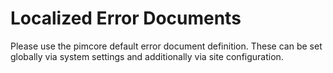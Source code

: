 # Localized Error Documents
Please use the pimcore default error document definition.
These can be set globally via system settings and additionally via site configuration.